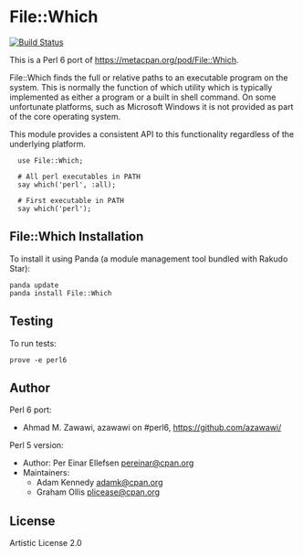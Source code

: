 # File::Which
[![Build Status](https://travis-ci.org/azawawi/perl6-file-which.svg?branch=master)](https://travis-ci.org/azawawi/perl6-file-which)

This is a Perl 6 port of https://metacpan.org/pod/File::Which.

File::Which finds the full or relative paths to an executable program on the
system. This is normally the function of which utility which is typically
implemented as either a program or a built in shell command. On some unfortunate
platforms, such as Microsoft Windows it is not provided as part of the core
operating system.

This module provides a consistent API to this functionality regardless of the
underlying platform.

```Perl6
  use File::Which;

  # All perl executables in PATH
  say which('perl', :all);

  # First executable in PATH
  say which('perl');
```

## File::Which Installation

To install it using Panda (a module management tool bundled with Rakudo Star):

    panda update
    panda install File::Which

## Testing

To run tests:

    prove -e perl6

## Author

Perl 6 port:
- Ahmad M. Zawawi, azawawi on #perl6, https://github.com/azawawi/

Perl 5 version:
- Author: Per Einar Ellefsen <pereinar@cpan.org>
- Maintainers:
  - Adam Kennedy <adamk@cpan.org>
  - Graham Ollis <plicease@cpan.org>

## License

Artistic License 2.0
